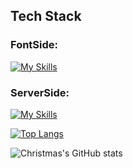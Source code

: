 ## Tech Stack
### FontSide:
[![My Skills](https://skillicons.dev/icons?i=html,css,js,androidstudio&theme=light)](https://skillicons.dev)
### ServerSide:
[![My Skills](https://skillicons.dev/icons?i=java,spring,nodejs,gradle,mysql,redis,nginx&theme=light)](https://skillicons.dev)

[![Top Langs](https://github-readme-stats.vercel.app/api/top-langs/?username=sqddk)](https://github.com/sqddk/github-readme-stats)

![Christmas's GitHub stats](https://github-readme-stats.vercel.app/api?username=Christmas&show_icons=true&theme=tokyonight)
